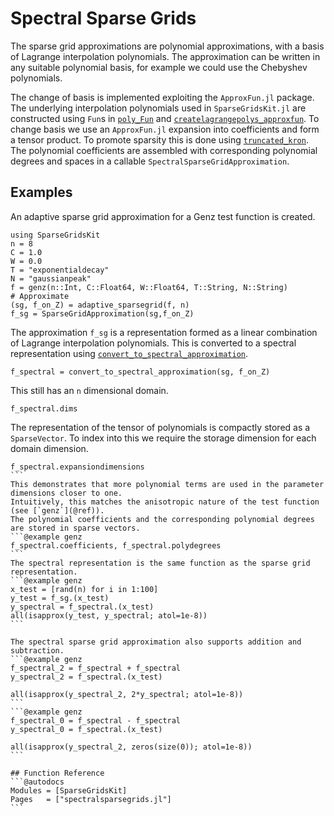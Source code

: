 # Spectral Sparse Grids
The sparse grid approximations are polynomial approximations, with a basis of Lagrange interpolation polynomials.
The approximation can be written in any suitable polynomial basis, for example we could use the Chebyshev polynomials.

The change of basis is implemented exploiting the `ApproxFun.jl` package.
The underlying interpolation polynomials used in `SparseGridsKit.jl` are constructed using `Fun`s in [`poly_Fun`](@ref) and [`createlagrangepolys_approxfun`](@ref).
To change basis we use an `ApproxFun.jl` expansion into coefficients and form a tensor product.
To promote sparsity this is done using [`truncated_kron`](@ref).
The polynomial coefficients are assembled with corresponding polynomial degrees and spaces in a callable `SpectralSparseGridApproximation`.

## Examples
An adaptive sparse grid approximation for a Genz test function is created. 
```@example genz
using SparseGridsKit
n = 8
C = 1.0
W = 0.0
T = "exponentialdecay"
N = "gaussianpeak"
f = genz(n::Int, C::Float64, W::Float64, T::String, N::String)
# Approximate
(sg, f_on_Z) = adaptive_sparsegrid(f, n)
f_sg = SparseGridApproximation(sg,f_on_Z)
```
The approximation `f_sg` is a representation formed as a linear combination of Lagrange interpolation polynomials.
This is converted to a spectral representation using [`convert_to_spectral_approximation`](@ref).
```@example genz
f_spectral = convert_to_spectral_approximation(sg, f_on_Z)
```
This still has an `n` dimensional domain.
```@example genz
f_spectral.dims
```
The representation of the tensor of polynomials is compactly stored as a `SparseVector`.
To index into this we require the storage dimension for each domain dimension.
``````@example genz
f_spectral.expansiondimensions
```
This demonstrates that more polynomial terms are used in the parameter dimensions closer to one.
Intuitively, this matches the anisotropic nature of the test function (see [`genz`](@ref)).
The polynomial coefficients and the corresponding polynomial degrees are stored in sparse vectors.
```@example genz
f_spectral.coefficients, f_spectral.polydegrees
```
The spectral representation is the same function as the sparse grid representation.
```@example genz
x_test = [rand(n) for i in 1:100]
y_test = f_sg.(x_test)
y_spectral = f_spectral.(x_test)
all(isapprox(y_test, y_spectral; atol=1e-8))
```

The spectral sparse grid approximation also supports addition and subtraction.
```@example genz
f_spectral_2 = f_spectral + f_spectral
y_spectral_2 = f_spectral.(x_test)

all(isapprox(y_spectral_2, 2*y_spectral; atol=1e-8))
```
```@example genz
f_spectral_0 = f_spectral - f_spectral
y_spectral_0 = f_spectral.(x_test)

all(isapprox(y_spectral_2, zeros(size(0)); atol=1e-8))
```

## Function Reference
```@autodocs
Modules = [SparseGridsKit]
Pages   = ["spectralsparsegrids.jl"]
```
